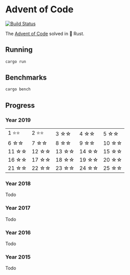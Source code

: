 # Advent of Code

[![Build Status][build-img]][build-url]

[build-img]: https://github.com/dnaka91/advent-of-code-rs/workflows/CI/badge.svg?branch=master
[build-url]: https://github.com/dnaka91/advent-of-code-rs/actions?query=workflow%3ACI

The [Advent of Code] solved in 🦀 Rust.

[Advent of Code]: https://adventofcode.com

## Running

```bash
cargo run
```

## Benchmarks

```bash
cargo bench
```

## Progress

### Year 2019

|        |        |       |       |       |
| ------ | ------ | ----- | ----- | ----- |
| 1 ⭐️⭐️ | 2 ⭐️⭐️ | 3 ☆☆  | 4 ☆☆  | 5 ☆☆  |
| 6 ☆☆   | 7 ☆☆   | 8 ☆☆  | 9 ☆☆  | 10 ☆☆ |
| 11 ☆☆  | 12 ☆☆  | 13 ☆☆ | 14 ☆☆ | 15 ☆☆ |
| 16 ☆☆  | 17 ☆☆  | 18 ☆☆ | 19 ☆☆ | 20 ☆☆ |
| 21 ☆☆  | 22 ☆☆  | 23 ☆☆ | 24 ☆☆ | 25 ☆☆ |

### Year 2018

Todo

### Year 2017

Todo

### Year 2016

Todo

### Year 2015

Todo
